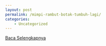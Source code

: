 ```yaml
---
layout: post
permalink: /mimpi-rambut-botak-tumbuh-lagi/
categories:
    - Uncategorized
---
```


[Baca Selengkapnya](/05)